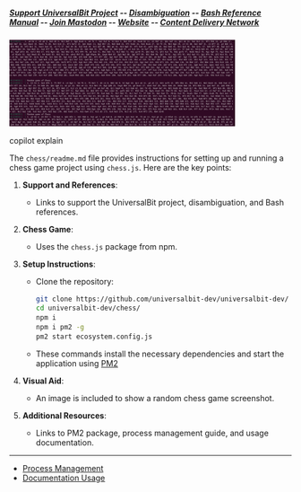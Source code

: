 ##### [Support UniversalBit Project](https://github.com/universalbit-dev/universalbit-dev/tree/main/support) -- [Disambiguation](https://en.wikipedia.org/wiki/Wikipedia:Disambiguation) -- [Bash Reference Manual](https://www.gnu.org/software/bash/manual/html_node/index.html) -- [Join Mastodon](https://mastodon.social/invite/wTHp2hSD) -- [Website](https://www.universalbit.it/) -- [Content Delivery Network](https://www.universalbitcdn.it/)

<img src="https://github.com/universalbit-dev/universalbit-dev/blob/main/chess/images/random_chess.png" width="80%"></img>


copilot explain

The `chess/readme.md` file provides instructions for setting up and running a chess game project using `chess.js`. Here are the key points:

1. **Support and References**:
   - Links to support the UniversalBit project, disambiguation, and Bash references.

2. **Chess Game**:
   - Uses the `chess.js` package from npm.

3. **Setup Instructions**:
   - Clone the repository:
     ```bash
     git clone https://github.com/universalbit-dev/universalbit-dev/
     cd universalbit-dev/chess/
     npm i
     npm i pm2 -g
     pm2 start ecosystem.config.js
     ```
   - These commands install the necessary dependencies and start the application using [PM2](https://pm2.keymetrics.io/)

4. **Visual Aid**:
   - An image is included to show a random chess game screenshot.

5. **Additional Resources**:
   - Links to PM2 package, process management guide, and usage documentation.
---
* [Process Management](https://pm2.io/docs/runtime/guide/process-management/)
* [Documentation Usage](https://pm2.keymetrics.io/docs/usage/process-management/)

